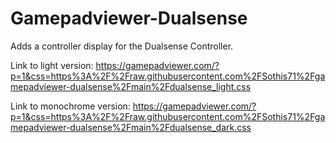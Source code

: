 # Gamepadviewer-Dualsense

Adds a controller display for the Dualsense Controller.

Link to light version: https://gamepadviewer.com/?p=1&css=https%3A%2F%2Fraw.githubusercontent.com%2FSothis71%2Fgamepadviewer-dualsense%2Fmain%2Fdualsense_light.css

Link to monochrome version: https://gamepadviewer.com/?p=1&css=https%3A%2F%2Fraw.githubusercontent.com%2FSothis71%2Fgamepadviewer-dualsense%2Fmain%2Fdualsense_dark.css
